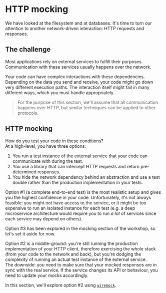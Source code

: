 # HTTP mocking

We have looked at the filesystem and at databases. It's time to turn our attention to another network-driven interaction:
HTTP requests and responses.

## The challenge

Most applications rely on external services to fulfill their purposes.\
Communication with these services usually happens over the network.

Your code can have complex interactions with these dependencies. Depending on the data you send and receive,
your code might go down very different execution paths. The interaction itself might fail in many different ways, which
you must handle appropriately.

> For the purpose of this section, we'll assume that all communication happens over HTTP, but similar techniques
> can be applied to other protocols.

## HTTP mocking

How do you test your code in these conditions?\
At a high-level, you have three options:

1. You run a test instance of the external service that your code can communicate with during the test.
2. You use a library that can intercept HTTP requests and return pre-determined responses.
3. You hide the network dependency behind an abstraction and use a test double rather than the production
   implementation in your tests.

Option #1 (a complete end-to-end test) is the most realistic setup and gives you the highest confidence in your code.
Unfortunately, it's not always feasible: you might not have access to the service, or it might be too expensive to run
an isolated instance for each test (e.g. a deep microservice architecture would require you to run _a lot_ of services since
each service may depend on others).

Option #3 has been explored in the mocking section of the workshop, so let's set it aside for now.

Option #2 is a middle-ground: you're still running the production implementation of your HTTP client, therefore
exercising the whole stack (from your code to the network and back), but you're dodging the complexity of running an actual test instance
of the external service.\
The downside: you need to make sure that your mocked responses are in sync with the real service. If the service changes
its API or behaviour, you need to update your mocks accordingly.

In this section, we'll explore option #2 using [`wiremock`](https://crates.io/crates/wiremock).
